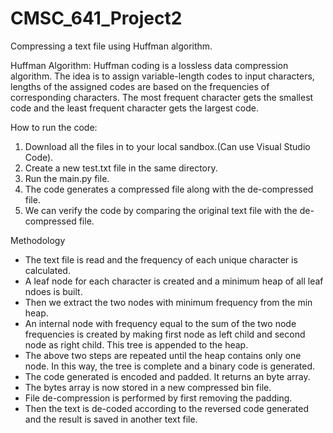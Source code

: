 # CMSC_641_Project2

Compressing a text file using Huffman algorithm.

Huffman Algorithm:
Huffman coding is a lossless data compression algorithm. The idea is to assign variable-length codes to input characters, lengths of the assigned codes are based on the frequencies of corresponding characters. The most frequent character gets the smallest code and the least frequent character gets the largest code.

How to run the code:
 1. Download all the files in to your local sandbox.(Can use Visual Studio Code).
 2. Create a new test.txt file in the same directory.
 3. Run the main.py file.
 4. The code generates a compressed file along with the de-compressed file.
 5. We can verify the code by comparing the original text file with the de-compressed file.

Methodology
- The text file is read and the frequency of each unique character is calculated. 
- A leaf node for each character is created and a minimum heap of all leaf ndoes is built.
- Then we extract the two nodes with minimum frequency from the min heap.
- An internal node with frequency equal to the sum of the two node frequencies is created by making first node as left child and second node as right child. This tree is appended to the heap.
- The above two steps are repeated until the heap contains only one node. In this way, the tree is complete and a binary code is generated.
- The code generated is encoded and padded. It returns an byte array.
- The bytes array is now stored in a new compressed bin file.
- File de-compression is performed by first removing the padding.
- Then the text is de-coded according to the reversed code generated and the result is saved in another text file.
